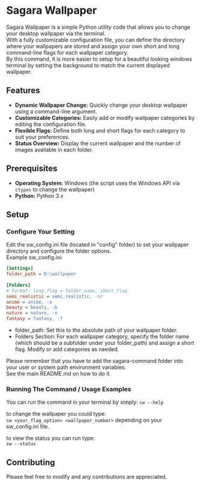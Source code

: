 
# Sagara Wallpaper

Sagara Wallpaper is a simple Python utility code that allows you to change your desktop wallpaper via the terminal.  
With a fully customizable configuration file, you can define the directory where your wallpapers are stored and assign your own short and long command-line flags for each wallpaper category.  
By this command, it is more easier to setup for a beautiful looking windows terminal by setting the background to match the current displayed wallpaper.  

## Features

- **Dynamic Wallpaper Change:** Quickly change your desktop wallpaper using a command-line argument.
- **Customizable Categories:** Easily add or modify wallpaper categories by editing the configuration file.
- **Flexible Flags:** Define both long and short flags for each category to suit your preferences.
- **Status Overview:** Display the current wallpaper and the number of images available in each folder.

## Prerequisites

- **Operating System:** Windows (the script uses the Windows API via `ctypes` to change the wallpaper)
- **Python:** Python 3.x

## Setup

### Configure Your Setting
Edit the sw_config.ini file (located in "config" folder) to set your wallpaper directory and configure the folder options.  
Example sw_config.ini:  

```ini
[Settings]  
folder_path = D:\wallpaper  
  
[Folders]  
# Format: long_flag = folder_name, short_flag  
semi_realistic = semi_realistic, -sr  
anime = anime, -a  
beauty = beauty, -b  
nature = nature, -n  
fantasy = fantasy, -f  
```

- folder_path: Set this to the absolute path of your wallpaper folder.  
- Folders Section: For each wallpaper category, specify the folder name (which should be a subfolder under your folder_path) and assign a short flag. Modify or add categories as needed.  
  
Please remember that you have to add the sagara-command folder into your user or system path environment variables.  
See the main README.md on how to do it.   

### Running The Command / Usage Examples  
You can run the command in your terminal by simply:
```sw --help```  

to change the wallpaper you could type:  
```sw <your_flag_option> <wallpaper_number>``` depending on your sw_config.ini file.

to view the status you can run type:  
```sw --status```

## Contributing
Please feel free to modify and any contributions are appreciated.  


